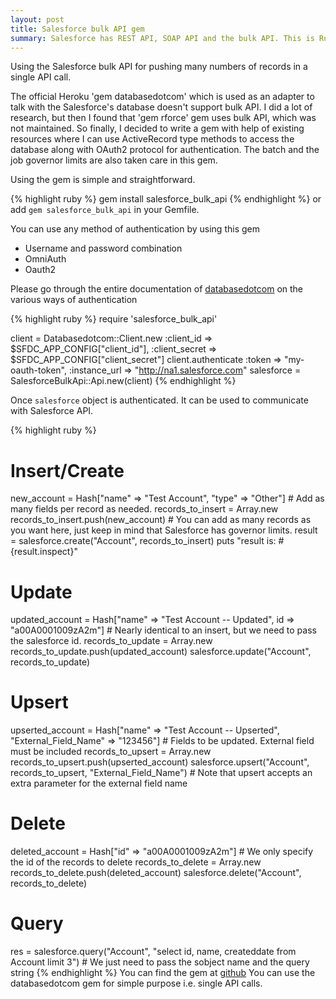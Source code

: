 ```yaml
---
layout: post
title: Salesforce bulk API gem
summary: Salesforce has REST API, SOAP API and the bulk API. This is Ruby client for the Salesforce bulk API.
---
```


Using the Salesforce bulk API for pushing many numbers of records in a single API call.

The official Heroku 'gem databasedotcom' which is used as an adapter to talk with the Salesforce's database doesn't support 
bulk API. I did a lot of research, but then I found that 'gem rforce' gem uses bulk API, which was not maintained. 
So finally, I decided to write a gem with help of existing resources where I can use ActiveRecord type methods to access 
the database along with OAuth2 protocol for authentication. 
The batch and the job governor limits are also taken care in this gem.

Using the gem is simple and straightforward.

{% highlight ruby %}
gem install salesforce_bulk_api
{% endhighlight %}
or add `gem salesforce_bulk_api` in your Gemfile.

You can use any method of authentication by using this gem

* Username and password combination
* OmniAuth
* Oauth2

Please go through the entire documentation of [databasedotcom](https://github.com/heroku/databasedotcom) on the various ways of authentication

{% highlight ruby %}
require 'salesforce_bulk_api'

client = Databasedotcom::Client.new :client_id =>  $SFDC_APP_CONFIG["client_id"], 
                                    :client_secret => $SFDC_APP_CONFIG["client_secret"]
client.authenticate :token => "my-oauth-token", :instance_url => "http://na1.salesforce.com" 
salesforce = SalesforceBulkApi::Api.new(client)
{% endhighlight %}

Once `salesforce` object is authenticated. It can be used to communicate with Salesforce API.

{% highlight ruby %}
# Insert/Create
new_account = Hash["name" => "Test Account", "type" => "Other"] # Add as many fields per record as needed.
records_to_insert = Array.new
records_to_insert.push(new_account) # You can add as many records as you want here, just keep in mind that Salesforce has governor limits.
result = salesforce.create("Account", records_to_insert)
puts "result is: #{result.inspect}"

# Update
updated_account = Hash["name" => "Test Account -- Updated", id => "a00A0001009zA2m"] # Nearly identical to an insert, but we need to pass the salesforce id.
records_to_update = Array.new
records_to_update.push(updated_account)
salesforce.update("Account", records_to_update)

# Upsert
upserted_account = Hash["name" => "Test Account -- Upserted", "External_Field_Name" => "123456"] # Fields to be updated. External field must be included
records_to_upsert = Array.new
records_to_upsert.push(upserted_account)
salesforce.upsert("Account", records_to_upsert, "External_Field_Name") # Note that upsert accepts an extra parameter for the external field name

# Delete
deleted_account = Hash["id" => "a00A0001009zA2m"] # We only specify the id of the records to delete
records_to_delete = Array.new
records_to_delete.push(deleted_account)
salesforce.delete("Account", records_to_delete)

# Query
res = salesforce.query("Account", "select id, name, createddate from Account limit 3") # We just need to pass the sobject name and the query string
{% endhighlight %}
You can find the gem at [github](https://github.com/yatishmehta27/salesforce_bulk_api)
You can use the databasedotcom gem for simple purpose i.e. single API calls.